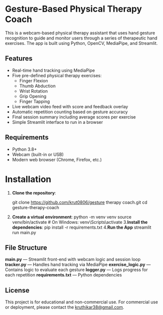 # Gesture-Based Physical Therapy Coach

This is a webcam-based physical therapy assistant that uses hand gesture recognition to guide and monitor users through a series of therapeutic hand exercises. The app is built using Python, OpenCV, MediaPipe, and Streamlit.

## Features

- Real-time hand tracking using MediaPipe
- Five pre-defined physical therapy exercises:
  - Finger Flexion
  - Thumb Abduction
  - Wrist Rotation
  - Grip Opening
  - Finger Tapping
- Live webcam video feed with score and feedback overlay
- Automatic repetition counting based on gesture accuracy
- Final session summary including average scores per exercise
- Simple Streamlit interface to run in a browser

## Requirements

- Python 3.8+
- Webcam (built-in or USB)
- Modern web browser (Chrome, Firefox, etc.)

# Installation

1. **Clone the repository**:

   
   git clone https://github.com/krut0806/gesture therapy coach.git
   cd gesture-therapy-coach
   
2. **Create a virtual environment**:
    python -m venv venv
    source venv/bin/activate  # On Windows: venv\Scripts\activate
3.**Install the dependencies**:
     pip install -r requirements.txt
4.**Run the App**
streamlit run main.py


## File Structure
**main.py** — Streamlit front-end with webcam logic and session loop
**tracker.py** — Handles hand tracking via MediaPipe
**exercise_logic.py** — Contains logic to evaluate each gesture
**logger.py** — Logs progress for each repetition
**requirements.txt** — Python dependencies


## License
This project is for educational and non-commercial use. For commercial use or deployment, please contact the kruthikar38@gmail.com.


